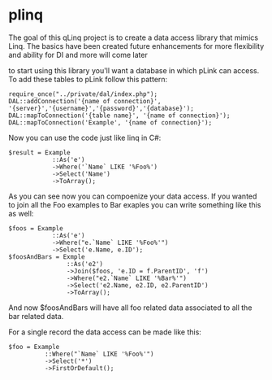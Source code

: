 # plinq
The goal of this qLinq project is to create a data access library that mimics Linq.  The basics have been created future enhancements for more flexibility and ability for DI and more will come later

to start using this library you'll want a database in which pLink can access.  To add these tables to pLink follow this pattern:

    require_once("../private/dal/index.php");
    DAL::addConnection('{name of connection}', '{server}','{username}','{password}','{database}');
    DAL::mapToConnection('{table name}', '{name of connection}');
    DAL::mapToConnection('Example', '{name of connection}');    

Now you can use the code just like linq in C#:

    $result = Example
                ::As('e')
                ->Where('`Name` LIKE '%Foo%')
                ->Select('Name')
                ->ToArray();
                
As you can see now you can compoenize your data access.  If you wanted to join all the Foo examples to Bar exaples you can write something like this as well:

    $foos = Example
                ::As('e')
                ->Where("e.`Name` LIKE '%Foo%'")
                ->Select('e.Name, e.ID');
    $foosAndBars = Exmple
                    ::As('e2')
                    ->Join($foos, 'e.ID = f.ParentID', 'f')
                    ->Where("e2.`Name` LIKE '%Bar%'")
                    ->Select('e2.Name, e2.ID, e2.ParentID')
                    ->ToArray();
                    
And now $foosAndBars will have all foo related data associated to all the bar related data.

For a single record the data access can be made like this:

    $foo = Example
              ::Where("`Name` LIKE '%Foo%'")
              ->Select('*')
              ->FirstOrDefault();
